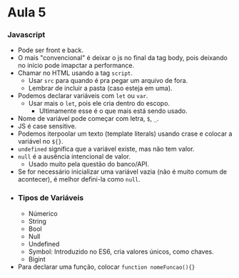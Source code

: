 # Aula 5

### Javascript
* Pode ser front e back.
* O mais "convencional" é deixar o js no final da tag body, pois deixando no início pode imapctar a performance.
* Chamar no HTML usando a tag `script`.
  * Usar `src` para quando é pra pegar um arquivo de fora.
  * Lembrar de incluir a pasta (caso esteja em uma).
* Podemos declarar variáveis com `let` ou `var`.
  * Usar mais o `let`, pois ele cria dentro do escopo.
    * Ultimamente esse é o que mais está sendo usado.
* Nome de variável pode começar com letra, `$`, `_`.
* JS é case sensitive.
* Podemos iterpoolar um texto (template literals) usando crase e colocar a variável no `${}`.
* `undefined` significa que a variável existe, mas não tem valor.
* `null` é a ausência intencional de valor.
  * Usado muito pela questão do banco/API.
* Se for necessário inicializar uma variável vazia (não é muito comum de acontecer), é melhor defini-la como `null`.
* ### Tipos de Variáveis
  * Númerico
  * String
  * Bool
  * Null
  * Undefined
  * Symbol: Introduzido no ES6, cria valores únicos, como chaves.
  * Bigint
* Para declarar uma função, colocar `function nomeFuncao(){}`
